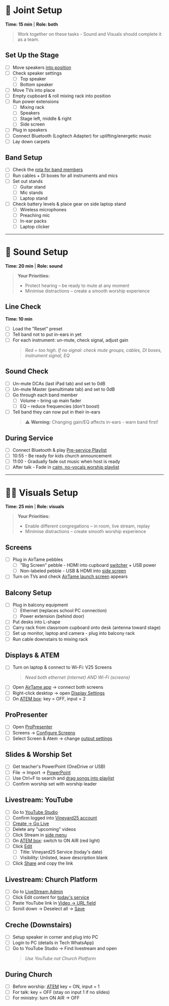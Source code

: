 # 🤝 Joint Setup
**Time: 15 min** | **Role: both**

> Work together on these tasks - Sound and Visuals should complete it as a team.

## Set Up the Stage

- [ ] Move speakers [into position](https://tech.vineyard25.org/assets/stage_empty.jpg)
- [ ] Check speaker settings
  - [ ] Top speaker
  - [ ] Bottom speaker
- [ ] Move TVs into place
- [ ] Empty cupboard & roll mixing rack into position
- [ ] Run power extensions
  - [ ] Mixing rack
  - [ ] Speakers
  - [ ] Stage left, middle & right
  - [ ] Side screen
- [ ] Plug in speakers
- [ ] Connect Bluetooth (Logitech Adapter) for uplifting/energetic music
- [ ] Lay down carpets

## Band Setup

- [ ] Check the [rota for band members](https://vineyard25.churchsuite.com/my/rotas/all)
- [ ] Run cables + DI boxes for all instruments and mics
- [ ] Set out stands
  - [ ] Guitar stand
  - [ ] Mic stands
  - [ ] Laptop stand
- [ ] Check battery levels & place gear on side laptop stand
  - [ ] Wireless microphones
  - [ ] Preaching mic
  - [ ] In-ear packs
  - [ ] Laptop clicker

---

# 🎵 Sound Setup
**Time: 20 min** | **Role: sound**

> **Your Priorities:**
> - Protect hearing – be ready to mute at any moment
> - Minimise distractions – create a smooth worship experience

## Line Check
**Time: 10 min**

- [ ] Load the "Reset" preset
- [ ] Tell band not to put in-ears in yet
- [ ] For each instrument: un-mute, check signal, adjust gain
  > *Red = too high. If no signal: check mute groups, cables, DI boxes, instrument signal, EQ*

## Sound Check

- [ ] Un-mute DCAs (last iPad tab) and set to 0dB
- [ ] Un-mute Master (penultimate tab) and set to 0dB
- [ ] Go through each band member
  - [ ] Volume – bring up main fader
  - [ ] EQ – reduce frequencies (don't boost)
- [ ] Tell band they can now put in their in-ears
  > ⚠️ **Warning:** Changing gain/EQ affects in-ears - warn band first!

## During Service

- [ ] Connect Bluetooth & play [Pre-service Playlist](https://open.spotify.com/playlist/6eFHoqPnNc89xkq8eM78Bj)
- [ ] 10:55 - Be ready for kids church announcement
- [ ] 11:00 - Gradually fade out music when host is ready
- [ ] After talk - Fade in [calm, no-vocals worship playlist](https://open.spotify.com/playlist/7dqiLIfuehHZvHQdHoHEaF)

---

# 👨‍💻 Visuals Setup
**Time: 25 min** | **Role: visuals**

> **Your Priorities:**
> - Enable different congregations – in room, live stream, replay
> - Minimise distractions – create smooth worship experience

## Screens

- [ ] Plug in AirTame pebbles
  - [ ] "Big Screen" pebble - HDMI into cupboard [switcher](https://tech.vineyard25.org/assets/hdmi-switcher.jpg) + USB power
  - [ ] Non-labeled pebble - USB & HDMI into [side screen](https://tech.vineyard25.org/assets/airtame-sidescreen.jpg)
- [ ] Turn on TVs and check [AirTame launch screen](https://tech.vineyard25.org/assets/airtame-launch-screen.jpg) appears

## Balcony Setup

- [ ] Plug in balcony equipment
  - [ ] Ethernet (replaces school PC connection)
  - [ ] Power extension (behind door)
- [ ] Put desks into L-shape
- [ ] Carry rack from classroom cupboard onto desk (antenna toward stage)
- [ ] Set up monitor, laptop and camera - plug into balcony rack
- [ ] Run cable downstairs to mixing rack

## Displays & ATEM

- [ ] Turn on laptop & connect to Wi-Fi: V25 Screens
  > *Need both ethernet (internet) AND Wi-Fi (screens)*
- [ ] Open [AirTame app](https://tech.vineyard25.org/assets/airtamelogo.jpg) → connect both screens
- [ ] Right-click desktop → open [Display Settings](https://tech.vineyard25.org/assets/desktop-right-click.jpg)
- [ ] On [ATEM box](https://tech.vineyard25.org/assets/atembuttons.png): key = OFF, input = 2

## ProPresenter

- [ ] Open [ProPresenter](https://tech.vineyard25.org/assets/propresenter.png)
- [ ] Screens → [Configure Screens](https://tech.vineyard25.org/assets/configscreens.png)
- [ ] Select Screen & Atem → change [output settings](https://tech.vineyard25.org/assets/screensetup.png)

## Slides & Worship Set

- [ ] Get teacher's PowerPoint (OneDrive or USB)
- [ ] File → Import → [PowerPoint](https://tech.vineyard25.org/assets/importslides.png)
- [ ] Use Ctrl+F to search and [drag songs into playlist](https://tech.vineyard25.org/assets/addsong2.png)
- [ ] Confirm worship set with worship leader

## Livestream: YouTube

- [ ] Go to [YouTube Studio](http://studio.youtube.com)
- [ ] Confirm logged into [Vineyard25 account](https://tech.vineyard25.org/assets/youtube-login.png)
- [ ] [Create → Go Live](https://tech.vineyard25.org/assets/youtube-golive.png)
- [ ] Delete any "upcoming" videos
- [ ] Click Stream in [side menu](https://tech.vineyard25.org/assets/youtube-stream-panel.png)
- [ ] On [ATEM box](https://tech.vineyard25.org/assets/atembuttons.png): switch to ON AIR (red light)
- [ ] Click [Edit](https://tech.vineyard25.org/assets/youtube-stream2.png)
  - [ ] Title: Vineyard25 Service (today's date)
  - [ ] Visibility: Unlisted, leave description blank
- [ ] Click [Share](https://tech.vineyard25.org/assets/youtube-stream3.png) and copy the link

## Livestream: Church Platform

- [ ] Go to [LiveStream Admin](https://live.wokinghamvineyard.org/admin/services)
- [ ] Click Edit content for [today's service](https://tech.vineyard25.org/assets/livestream-services.png)
- [ ] Paste YouTube link in [Video → URL field](https://tech.vineyard25.org/assets/livestream-url.png)
- [ ] Scroll down → Deselect all → [Save](https://tech.vineyard25.org/assets/livestream-save.png)

## Creche (Downstairs)

- [ ] Setup speaker in corner and plug into PC
- [ ] Login to PC (details in Tech WhatsApp)
- [ ] Go to YouTube Studio → Find livestream and open
  > *Use YouTube not Church Platform*

## During Church

- [ ] Before worship: [ATEM](https://tech.vineyard25.org/assets/atembuttons.png) key = ON, input = 1
- [ ] For talk: key = OFF (stay on input 1 if no slides)
- [ ] For ministry: turn ON AIR → OFF